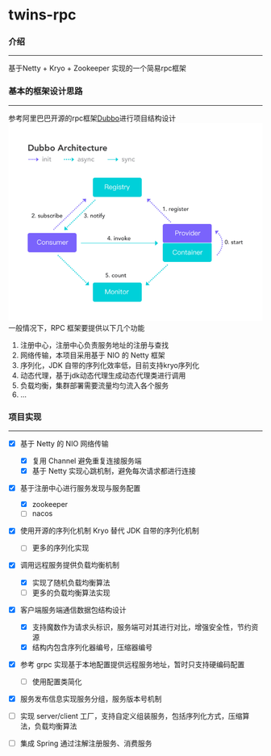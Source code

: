 # twins-rpc


### 介绍

---
基于Netty + Kryo + Zookeeper 实现的一个简易rpc框架


### 基本的框架设计思路

---
参考阿里巴巴开源的rpc框架[Dubbo](https://cn.dubbo.apache.org/zh-cn/index.html)进行项目结构设计
<br>
![img.png](image/dubbo.png)
<br>
一般情况下，RPC 框架要提供以下几个功能
1. 注册中心，注册中心负责服务地址的注册与查找
2. 网络传输，本项目采用基于 NIO 的 Netty 框架
3. 序列化，JDK 自带的序列化效率低，目前支持kryo序列化
4. 动态代理，基于jdk动态代理生成动态代理类进行调用
5. 负载均衡，集群部署需要流量均匀流入各个服务
6. ...


### 项目实现

---

- [x] 基于 Netty 的 NIO 网络传输
  - [x] 复用 Channel 避免重复连接服务端
  - [x] 基于 Netty 实现心跳机制，避免每次请求都进行连接
- [x] 基于注册中心进行服务发现与服务配置
  - [x] zookeeper
  - [ ] nacos
- [x] 使用开源的序列化机制 Kryo 替代 JDK 自带的序列化机制
  - [ ] 更多的序列化实现
- [x] 调用远程服务提供负载均衡机制
  - [x] 实现了随机负载均衡算法
  - [ ] 更多的负载均衡算法实现 
- [x] 客户端服务端通信数据包结构设计
  - [x] 支持魔数作为请求头标识，服务端可对其进行对比，增强安全性，节约资源
  - [x] 结构内包含序列化器编号，压缩器编号
- [x] 参考 grpc 实现基于本地配置提供远程服务地址，暂时只支持硬编码配置
  - [ ] 使用配置类简化
- [x] 服务发布信息实现服务分组，服务版本号机制
- [ ] 实现 server/client 工厂，支持自定义组装服务，包括序列化方式，压缩算法，负载均衡算法
- [ ] 集成 Spring 通过注解注册服务、消费服务






